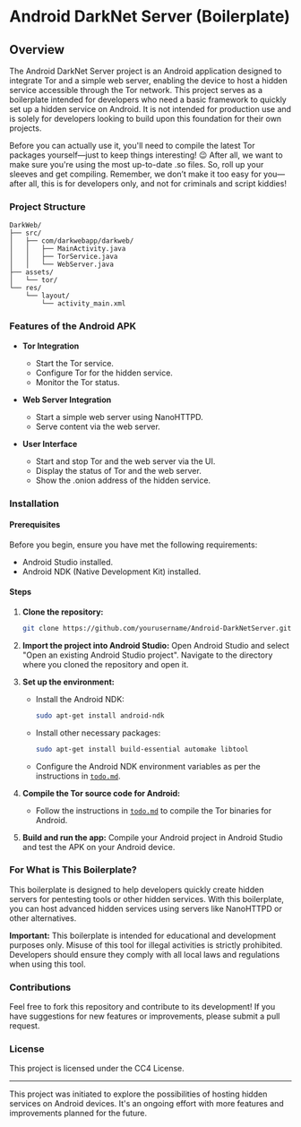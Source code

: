 
# Android DarkNet Server (Boilerplate)

## Overview
The Android DarkNet Server project is an Android application designed to integrate Tor and a simple web server, enabling the device to host a hidden service accessible through the Tor network. This project serves as a boilerplate intended for developers who need a basic framework to quickly set up a hidden service on Android. It is not intended for production use and is solely for developers looking to build upon this foundation for their own projects.

Before you can actually use it, you'll need to compile the latest Tor packages yourself—just to keep things interesting! 😉 After all, we want to make sure you're using the most up-to-date .so files. So, roll up your sleeves and get compiling. Remember, we don’t make it too easy for you—after all, this is for developers only, and not for criminals and script kiddies!

### Project Structure
```
DarkWeb/
├── src/
│   ├── com/darkwebapp/darkweb/
│   │   ├── MainActivity.java
│   │   ├── TorService.java
│   │   └── WebServer.java
├── assets/
│   └── tor/
└── res/
    └── layout/
        └── activity_main.xml
```

### Features of the Android APK

- **Tor Integration**
  - Start the Tor service.
  - Configure Tor for the hidden service.
  - Monitor the Tor status.

- **Web Server Integration**
  - Start a simple web server using NanoHTTPD.
  - Serve content via the web server.

- **User Interface**
  - Start and stop Tor and the web server via the UI.
  - Display the status of Tor and the web server.
  - Show the .onion address of the hidden service.

### Installation

#### Prerequisites
Before you begin, ensure you have met the following requirements:
- Android Studio installed.
- Android NDK (Native Development Kit) installed.

#### Steps
1. **Clone the repository:**
   ```bash
   git clone https://github.com/yourusername/Android-DarkNetServer.git
   ```
2. **Import the project into Android Studio:**
   Open Android Studio and select "Open an existing Android Studio project". Navigate to the directory where you cloned the repository and open it.

3. **Set up the environment:**
   - Install the Android NDK:
     ```bash
     sudo apt-get install android-ndk
     ```
   - Install other necessary packages:
     ```bash
     sudo apt-get install build-essential automake libtool
     ```
   - Configure the Android NDK environment variables as per the instructions in [`todo.md`](assets/tor/todo.md).

4. **Compile the Tor source code for Android:**
   - Follow the instructions in [`todo.md`](assets/tor/todo.md) to compile the Tor binaries for Android.

5. **Build and run the app:**
   Compile your Android project in Android Studio and test the APK on your Android device.

### For What is This Boilerplate?
This boilerplate is designed to help developers quickly create hidden servers for pentesting tools or other hidden services. With this boilerplate, you can host advanced hidden services using servers like NanoHTTPD or other alternatives.

**Important:** This boilerplate is intended for educational and development purposes only. Misuse of this tool for illegal activities is strictly prohibited. Developers should ensure they comply with all local laws and regulations when using this tool.

### Contributions

Feel free to fork this repository and contribute to its development! If you have suggestions for new features or improvements, please submit a pull request.

### License
This project is licensed under the CC4 License.

---

This project was initiated to explore the possibilities of hosting hidden services on Android devices. It's an ongoing effort with more features and improvements planned for the future.
